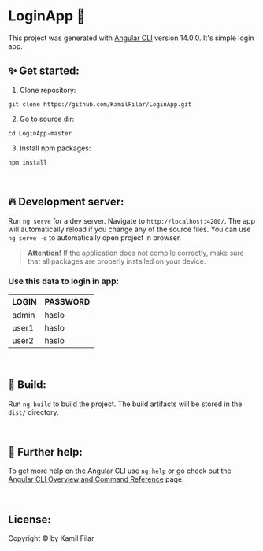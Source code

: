 # LoginApp :ocean:
This project was generated with [Angular CLI](https://github.com/angular/angular-cli) version 14.0.0. It's simple login app.

## :sparkles: Get started: 
1. Clone repository:
```
git clone https://github.com/KamilFilar/LoginApp.git
```

2. Go to source dir:
```
cd LoginApp-master
```

3. Install npm packages:
```
npm install
```
&nbsp;
## :fire: Development server:

Run `ng serve` for a dev server. Navigate to `http://localhost:4200/`. The app will automatically reload if you change any of the source files. You can use `ng serve -o` to automatically open project in browser.
> **Attention!** If the application does not compile correctly, make sure that all packages are properly installed on your device.

### Use this data to login in app:
| LOGIN  | PASSWORD |
| ------------- | ------------- |
| admin  | haslo  |
| user1  | haslo  |
| user2  | haslo  |

&nbsp;
## :construction_worker: Build:
Run `ng build` to build the project. The build artifacts will be stored in the `dist/` directory.

&nbsp;
## :mag_right: Further help:
To get more help on the Angular CLI use `ng help` or go check out the [Angular CLI Overview and Command Reference](https://angular.io/cli) page.

&nbsp;
## License:
Copyright © by Kamil Filar
